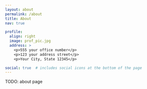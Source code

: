 ```yaml
---
layout: about
permalink: /about
title: About
nav: true

profile:
  align: right
  image: prof_pic.jpg
  address: >
    <p>555 your office number</p>
    <p>123 your address street</p>
    <p>Your City, State 12345</p>

social: true  # includes social icons at the bottom of the page
---
```


TODO: about page
